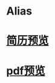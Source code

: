 # Alias

# [简历预览](https://wuliguaiguaia.github.io/Alias/dist/index.html)

# [pdf预览](https://wuliguaiguaia.github.io/Alias/pdf/pdf.html)